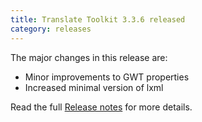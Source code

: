 ```yaml
---
title: Translate Toolkit 3.3.6 released
category: releases
---
```


The major changes in this release are:

- Minor improvements to GWT properties
- Increased minimal version of lxml

Read the full [Release notes](https://docs.translatehouse.org/projects/translate-toolkit/en/latest/releases/3.3.6.html) for more details.
